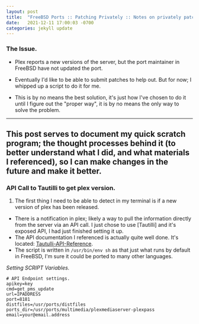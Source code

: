 ```yaml
---
layout: post
title:  "FreeBSD Ports :: Patching Privately :: Notes on privately patching ports"
date:   2021-12-11 17:00:03 -0700
categories: jekyll update
---
```

### The Issue.
- Plex reports a new versions of the server, but the port maintainer in FreeBSD have not updated the port.

- Eventually I'd like to be able to submit patches to help out. But for now; I whipped up a script to do it for me.

- This is by no means the best solution, it's just how I've chosen to do it until I figure out the "proper way", it is by no means the only way to solve the problem.
---
This post serves to document my quick scratch program; the thought processes behind it (to better understand what I did, and what materials I referenced), so I can make changes in the future and make it better.
---
### **API Call to Tautilli to get plex version.**

1. The first thing I need to be able to detect in my terminal is if a new version of plex has been released.
 - There is a notification in plex; likely a way to pull the information directly from the server via an API call. I just chose to use [Tautilli] and it's exposed API, I had just finished setting it up.
 - The API documentation I referenced is actually quite well done. It's located: [Tautulli-API-Reference].
 - The script is written in `/usr/bin/env sh` as that just what runs by default in FreeBSD, I'm sure it could be ported to many other languages.

 *Setting SCRIPT Variables.*
 ```
 # API Endpoint settings.
 apikey=key
 cmd=get_pms_update
 url=IPADDRESS
 port=8181
 distfiles=/usr/ports/distfiles
 ports_dir=/usr/ports/multimedia/plexmediaserver-plexpass
 email=your@email.address
 ```




[Tautulli]: https://tautulli.com/
[Tautulli-API-Reference]: https://github.com/Tautulli/Tautulli/wiki/Tautulli-API-Reference
